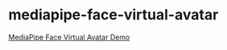 # mediapipe-face-virtual-avatar

[MediaPipe Face Virtual Avatar Demo](https://codepen.io/mediapipe-preview/pen/oNPKmEy)  